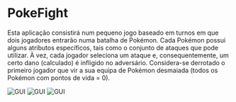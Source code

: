 # PokeFight

Esta aplicação consistirá num pequeno jogo baseado em turnos em que dois jogadores entrarão numa batalha de Pokémon. Cada Pokémon possui alguns atributos
específicos, tais como o conjunto de ataques que pode utilizar. À vez, cada jogador seleciona um ataque e, consequentemente, um certo dano (calculado) é infligido no adversário. Considera-se derrotado o primeiro jogador que vir a sua equipa de Pokémon
desmaiada (todos os Pokémon com pontos de vida = 0).

![GUI](http://i.imgur.com/4iBu2tu.png)
![GUI](http://i.imgur.com/EuGFeDv.png)
![GUI](http://i.imgur.com/30obsic.png)
